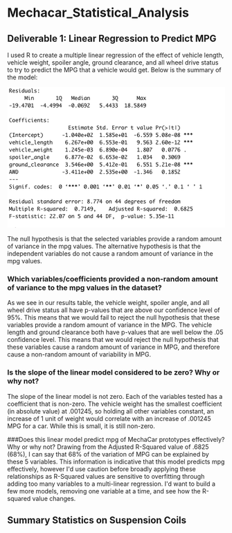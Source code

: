 # Mechacar_Statistical_Analysis
## Deliverable 1: Linear Regression to Predict MPG
I used R to create a multiple linear regression of the effect of vehicle length, vehicle weight, spoiler angle, ground clearance, and all wheel drive status to try to predict the MPG that a vehicle would get. Below is the summary of the model:

![MultiLinearRegression](./images/MultiRegressionSummary.png)

The null hypothesis is that the selected variables provide a random amount of variance in the mpg values. The alternative hypothesis is that the independent variables do not cause a random amount of variance in the mpg values. 
### Which variables/coefficients provided a non-random amount of variance to the mpg values in the dataset?
As we see in our results table, the vehicle weight, spoiler angle, and all wheel drive status all have p-values that are above our confidence level of 95%. This means that we would fail to reject the null hypothesis that these variables provide a random amount of variance in the MPG. 
The vehicle length and ground clearance both have p-values that are well below the .05 confidence level. This means that we would reject the null hypothesis that these variables cause a random amount of variance in MPG, and therefore cause a non-random amount of variability in MPG. 

### Is the slope of the linear model considered to be zero? Why or why not?
The slope of the linear model is not zero. Each of the variables tested has a coefficient that is non-zero. The vehicle weight has the smallest coefficient (in absolute value) at .001245, so holding all other variables constant, an increase of 1 unit of weight would correlate with an increase of .001245 MPG for a car. While this is small, it is still non-zero. 

###Does this linear model predict mpg of MechaCar prototypes effectively? Why or why not?
Drawing from the Adjusted R-Squared value of .6825 (68%), I can say that 68% of the variation of MPG can be explained by these 5 variables. This information is indicative that this model predicts mpg effectively, however I'd use caution before broadly applying these relationships as R-Squared values are sensitive to overfitting through adding too many variables to a multi-linear regression. I'd want to build a few more models, removing one variable at a time, and see how the R-squared value changes. 

## Summary Statistics on Suspension Coils
